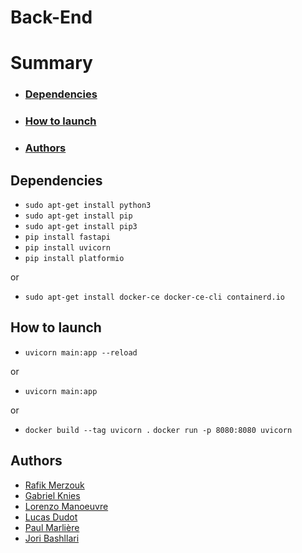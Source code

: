 # Back-End

# Summary

- ### [Dependencies](#Dependencies)
- ### [How to launch](#HowToLaunch)
- ### [Authors](#Authors)

## <a name="Dependencies"></a> Dependencies
- ```sudo apt-get install python3```
- ```sudo apt-get install pip```
- ```sudo apt-get install pip3```
- ```pip install fastapi```
- ```pip install uvicorn```
- ```pip install platformio```

or
- ```sudo apt-get install docker-ce docker-ce-cli containerd.io```

## <a name="HowToLaunch"></a> How to launch
- ```uvicorn main:app --reload```

or
- ```uvicorn main:app```

or
- ```docker build --tag uvicorn .```
  ```docker run -p 8080:8080 uvicorn```

## <a name="Authors"></a> Authors
- [Rafik Merzouk](https://github.com/Belkadafi)
- [Gabriel Knies](https://github.com/gabirel1)
- [Lorenzo Manoeuvre](https://github.com/LorenzoMan)
- [Lucas Dudot](https://github.com/Lucase84)
- [Paul Marlière](https://github.com/Chametcapuche)
- [Jori Bashllari](https://github.com/alter2000)
